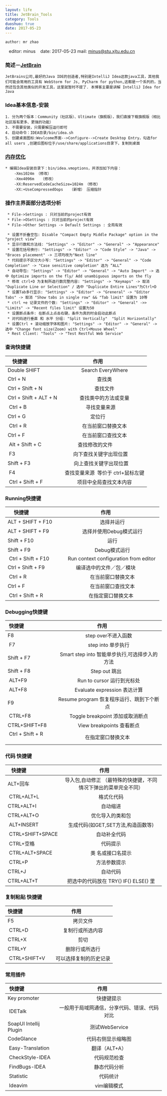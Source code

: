 ```yaml
---
layout: life
title: JetBrain_Tools
category: Tools
duoshuo: true
date: 2017-05-23
---
```


    author: mr zhao
    editor: minus
    date: 2017-05-23
    mail: minus@stu.xjtu.edu.cn

<!-- more -->


### 简述－[JetBrain](https://www.jetbrains.com)
```
JetBrains公司,最好的Java IDE的创造者,特别是IntelliJ Idea这款java工具，其他我们可能会常用的工具有 WebStorm for Js, PyCharm for python,这都是一个系列的，当然还包含其他类似的开发工具，这里就暂时不提了. 本博客主要是讲解 IntelliJ Idea for Java
```

### Idea基本信息-安装

```
1. 分为两个版本：Community（社区版）、Ultimate（旗舰版），我们直接下载旗舰版（相比社区版有更多、更强的功能）
3. 不需要安装，只需要解压运行即可
4. 启动命令：IDEA目录/bin/idea.sh
5. 创建桌面图标:Wevlcome界面-->Configure-->Create Desktop Entry，勾选for all users ,创建后图标位于/use/share/applications目录下，复制到桌面
```

### [内存优化](http://blog.oneapm.com/apm-tech/426.html)
```
* 编辑Idea安装目录下：bin/idea.vmoptions，并添加如下内容：
    -Xms1024m （修改）
    -Xmx4096m	（修改）
    -XX:ReservedCodeCacheSize=1024m	（修改）
    -XX:+UseCompressedOops   （新增） 压缩指针
```

### 操作主界面部分选项分析
```
 * File->Settings : 只对当前的project有效
 * File->OSettings : 只对当前的project有效
 * File->Other Settings -> Default Settings : 全局有效
```
```
 * 设置不折叠空包: Disable "Compact Empty Middle Package" option in the "project view"
 * 显示行数和方法线: "Settings" -> "Editor" -> "General" -> "Appearance"
 * 设置花括号换行: "Settings" -> "Editor" -> "Code Style" -> "Java" -> "Braces placement" -> 三项均改为"Next line"
 * 代码提示不区分大小写: "Settings" -> "Editor" -> "General" -> "Code Completion" -> "Case sensitive completion" 选为 “ALL“
 * 自动导包: "Settings" -> "Editor" -> "General" -> "Auto Import" -> 选中 Optimize imports on the fly/ Add unambiguous imports on the fly 
 * 修改 ctrl+D 为复制所选行数完整内容: "Settings" -> "Keymaps" -> 取消 "Duplicate Line or Selection" / 选中 "Duplicate Entire Lines"为Ctrl+D 
 * 设置Tab多行显示: "Settings" -> "Editor" -> "Greneral" -> "Editor Tabs" -> 取消 "Show tabs in single row" && "Tab limit" 设置为 10等
 * ctrl +e 记录文件的个数: "Settings" -> "Editor" -> "General" ->> "Limits" -> "Recent files limit" 设置为50
 * 设置断点条件: 在断点上点击右键，条件为真的时会启动此断点
 * 对代码进行垂直 和 水平 分组: "Split Vertically"  "Split Horizontally"
 * 设置Ctrl + 滚动缩放字体和图片: "Settings" -> "Editor" -> "General" -> 选中 "Change font size(Zoom) with Ctrl+Mouse Wheel"
 * Rest Client: "Tools" -> "Test Restful Web Service" 
```

### 查询快捷键

| 快捷键                      | 作用               | 
| -------------              |:-------------:    |
|  Double SHIFT              | Search EveryWhere               |
|  Ctrl + N                  | 查找类 |
|  Ctrl + Shift + N          | 查找文件 |
|  Ctrl + Shift + ALT + N    | 查找类中的方法或变量 |
|  Ctrl + B                  | 寻找变量来源        |
|  Ctrl + G                  | 定位行             |
|  Ctrl + R                  | 在当前窗口替换文本   |
|  Ctrl + F                  | 在当前窗口查找文本  |
|  Alt + Shift + C           | 查找修改的文件               |
|  F3                        | 向下查找关键字出现位置        |
|  Shift + F3                | 向上查找关键字出现位置       |
|  F4                        | 查找变量来源  等价于 ctrl+鼠标左键|
|  Ctrl + Shift + F          | 项目中全局查找文本内容|

### Running快捷键

| 快捷键                      | 作用               | 
| -------------              |:-------------:    |
|  ALT + SHIFT + F10         | 选择并运行 |
|  ALT + SHIFT + F9          | 选择并使用Debug模式运行 |
|  Shift + F10               | 运行              |
|  Shift + F9                | Debug模式运行      |
|  Ctrl + Shift + F10        | Run context configuration from editor |
|  Ctrl + Shift + F9         | 编译选中的文件／包／模块           |
|  Ctrl + R                  | 在当前窗口替换文本   |
|  Ctrl + F                  | 在当前窗口查找文本  |
|  Ctrl + Shift + R          | 在指定窗口替换文本   |

### Debugging快捷键

| 快捷键                      | 作用               | 
| -------------              |:-------------:    |
|  F8         | step over不进入函数 |
|  F7         | step into 单步执行 |
|  Shift + F7 | Smart step into 智能单步执行,可选择步入的方法|
|  Shift + F8 | Step out 跳出      |
|  ALT+F9     | Run to cursor 运行到光标处 |
|  ALT+F8     | Evaluate expression 表达计算|
|  F9         | Resume program 恢复程序运行、跳到下个断点   |
|  CTRL+F8    | Toggle breakpoint 添加或取消断点   |
|  CTRL+SHIFT+F8  | View breakpoints 查看断点  |
|  Ctrl + Shift + R          | 在指定窗口替换文本   |]

### 代码 快捷键

| 快捷键                      | 作用               | 
| -------------              |:-------------:    |
|  ALT+回车    | 导入包,自动修正 （最特殊的快捷键，不同情况下弹出的菜单完全不同） |
|  CTRL+ALT+L | 格式化代码 |
|  CTRL+ALT+I | 自动缩进 |
|  CTRL+ALT+O | 优化导入的类和包|
|  ALT+INSERT   | 生成代码(如GET,SET方法,构造函数等) |
|  CTRL+SHIFT+SPACE | 自动补全代码 |
|  CTRL+空格   | 代码提示 |
|  CTRL+ALT+SPACE  | 类 名或接口名提示|
|  CTRL+P      | 方法参数提示|
|  CTRL+J     | 自动代码 |
|  CTRL+ALT+T | 把选中的代码放在 TRY{} IF{} ELSE{} 里 |

### 复制粘贴 快捷键

| 快捷键                      | 作用               | 
| -------------              |:-------------:    |
|  F5         | 拷贝文件 |
|  CTRL+D     | 复制行或所选内容 |
|  CTRL+X     | 剪切 |
|  CTRL+Y     | 删除行或所选行  |
|  CTRL+SHIFT+V | 可以选择复制的历史记录  |

### 常用插件

| 快捷键                      | 作用               | 
| -------------              |:-------------:    |
|  Key promoter| 快捷键提示 |
|  IDETalk     | 一般用于局域网通信，分享代码、错误、代码对比 |
|  SoapUI Intellij Plugin  | 测试WebService |
|  CodeGlance  | 代码右侧显示缩略图|
|  Easy-Translation | 翻译（ALT+A）  |
|  CheckStyle-IDEA  | 代码规范检查  |
|  FindBugs-IDEA    | 静态代码分析  |
|  Statistic        | 代码统计     |
|  Ideavim          | vim编辑模式  |
